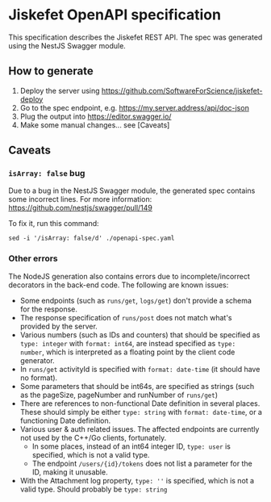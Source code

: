 # Jiskefet OpenAPI specification
This specification describes the Jiskefet REST API.
The spec was generated using the NestJS Swagger module.

## How to generate
1. Deploy the server using https://github.com/SoftwareForScience/jiskefet-deploy
2. Go to the spec endpoint, e.g. https://my.server.address/api/doc-json
3. Plug the output into https://editor.swagger.io/
4. Make some manual changes... see [Caveats]

## Caveats
### `isArray: false` bug
Due to a bug in the NestJS Swagger module, the generated spec contains some incorrect lines.
For more information: https://github.com/nestjs/swagger/pull/149

To fix it, run this command:
```
sed -i '/isArray: false/d' ./openapi-spec.yaml
```

### Other errors
The NodeJS generation also contains errors due to incomplete/incorrect decorators in the back-end code.
The following are known issues:
 - Some endpoints (such as `runs/get`, `logs/get`) don't provide a schema for the response.
 - The response specification of `runs/post` does not match what's provided by the server.
 - Various numbers (such as IDs and counters) that should be specified as `type: integer` with `format: int64`,
   are instead specified as `type: number`, which is interpreted as a floating point by the client code generator.
 - In `runs/get` activityId is specified with `format: date-time` (it should have no format).
 - Some parameters that should be int64s, are specified as strings (such as the pageSize, pageNumber and runNumber of `runs/get`)
 - There are references to non-functional Date definition in several places. 
   These should simply be either `type: string` with `format: date-time`, or a functioning Date definition.
 - Various user & auth related issues. The affected endpoints are currently not used by the C++/Go clients, fortunately.
   - In some places, instead of an int64 integer ID, `type: user` is specified, which is not a valid type.
   - The endpoint `/users/{id}/tokens` does not list a parameter for the ID, making it unusable.
 - With the Attachment log property, `type: ''` is specified, which is not a valid type. Should probably be `type: string`